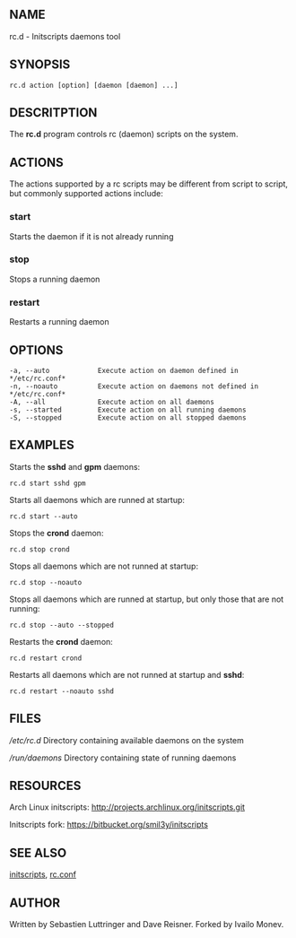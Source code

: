 ## NAME

rc.d - Initscripts daemons tool

## SYNOPSIS

    rc.d action [option] [daemon [daemon] ...]

## DESCRITPTION

The **rc.d** program controls rc (daemon) scripts on the system.

## ACTIONS

The actions supported by a rc scripts may be different from script to
script, but commonly supported actions include:

### start

Starts the daemon if it is not already running

### stop

Stops a running daemon

### restart

Restarts a running daemon

## OPTIONS

    -a, --auto            Execute action on daemon defined in */etc/rc.conf*
    -n, --noauto          Execute action on daemons not defined in */etc/rc.conf*
    -A, --all             Execute action on all daemons
    -s, --started         Execute action on all running daemons
    -S, --stopped         Execute action on all stopped daemons

## EXAMPLES

Starts the **sshd** and **gpm** daemons:

    rc.d start sshd gpm

Starts all daemons which are runned at startup:

    rc.d start --auto

Stops the **crond** daemon:

    rc.d stop crond

Stops all daemons which are not runned at startup:

    rc.d stop --noauto

Stops all daemons which are runned at startup, but only those that are not running:

    rc.d stop --auto --stopped

Restarts the **crond** daemon:

    rc.d restart crond

Restarts all daemons which are not runned at startup and **sshd**:

    rc.d restart --noauto sshd

## FILES

*/etc/rc.d*
    Directory containing available daemons on the system

*/run/daemons*
    Directory containing state of running daemons

## RESOURCES

Arch Linux initscripts: <http://projects.archlinux.org/initscripts.git>

Initscripts fork: <https://bitbucket.org/smil3y/initscripts>

## SEE ALSO

[initscripts](initscripts.html), [rc.conf](rc.conf.html)

## AUTHOR

Written by Sebastien Luttringer and Dave Reisner. Forked by Ivailo Monev.
